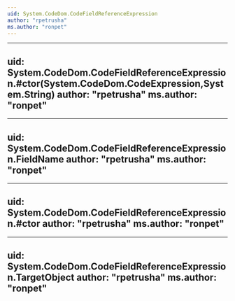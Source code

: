 ```yaml
---
uid: System.CodeDom.CodeFieldReferenceExpression
author: "rpetrusha"
ms.author: "ronpet"
---
```


---
uid: System.CodeDom.CodeFieldReferenceExpression.#ctor(System.CodeDom.CodeExpression,System.String)
author: "rpetrusha"
ms.author: "ronpet"
---

---
uid: System.CodeDom.CodeFieldReferenceExpression.FieldName
author: "rpetrusha"
ms.author: "ronpet"
---

---
uid: System.CodeDom.CodeFieldReferenceExpression.#ctor
author: "rpetrusha"
ms.author: "ronpet"
---

---
uid: System.CodeDom.CodeFieldReferenceExpression.TargetObject
author: "rpetrusha"
ms.author: "ronpet"
---
